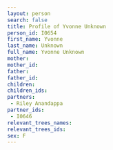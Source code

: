 ```yaml
---
layout: person
search: false
title: Profile of Yvonne Unknown
person_id: I0654
first_name: Yvonne
last_name: Unknown
full_name: Yvonne Unknown
mother: 
mother_id: 
father: 
father_id: 
children:
children_ids:
partners:
 - Riley Anandappa
partner_ids:
 - I0646
relevant_trees_names:
relevant_trees_ids:
sex: F
---
```


